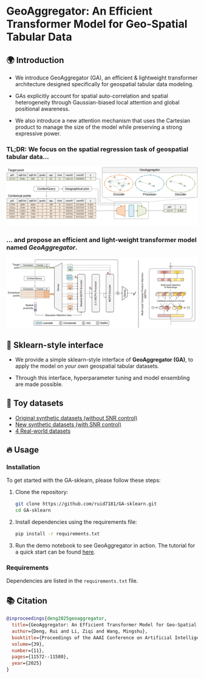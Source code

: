 # GeoAggregator: An Efficient Transformer Model for Geo-Spatial Tabular Data

## 🌍 Introduction

* We introduce GeoAggregator (GA), an efficient & lightweight transformer architecture
designed specifically for geospatial tabular data modeling.

* GAs explicitly account for spatial auto-correlation and spatial heterogeneity through Gaussian-biased local attention
and global positional awareness.

* We also introduce a new attention mechanism that uses the Cartesian product to manage the size of the model
while preserving a strong expressive power.

### TL;DR: We focus on the spatial regression task of geospatial tabular data...

![Research question](figs/figure_1_research_question_camera-ready.png "Workflow of the geospatial regression problem")

### ... and propose an efficient and light-weight transformer model named *GeoAggregator*.

![Architecture of GeoAggregator model](figs/figure_2_model_architecture_camera-ready.png "GeoAggregator Model Architecture")

## 🤖 Sklearn-style interface

* We provide a simple sklearn-style interface of **GeoAggregator (GA)**, to apply the model on *your own*
  geospatial tabular datasets.
  
* Through this interface, hyperparameter tuning and model ensembling are made possible.

## 🗿 Toy datasets

* [Original synthetic datasets (without SNR control)](data/tabular_datasets)
* [New synthetic datasets (with SNR control)](data/tabular_datasets/snr-control)
* [4 Real-world datasets](data/tabular_datasets)


## 🔥 Usage

### Installation

To get started with the GA-sklearn, please follow these steps:

1. Clone the repository:
   ```bash
   git clone https://github.com/ruid7181/GA-sklearn.git
   cd GA-sklearn
   ```

2. Install dependencies using the requirements file:
   ```bash
   pip install -r requirements.txt
   ```

3. Run the demo notebook to see GeoAggregator in action.
  The tutorial for a quick start can be found [here](demo.ipynb).

### Requirements

Dependencies are listed in the `requirements.txt` file.

## 📚 Citation

```bibtex
@inproceedings{deng2025geoaggregator,
  title={GeoAggregator: An Efficient Transformer Model for Geo-Spatial Tabular Data},
  author={Deng, Rui and Li, Ziqi and Wang, Mingshu},
  booktitle={Proceedings of the AAAI Conference on Artificial Intelligence},
  volume={39},
  number={11},
  pages={11572--11580},
  year={2025}
}
```
